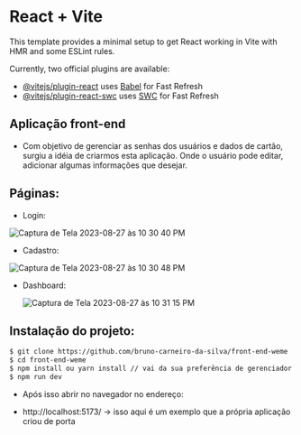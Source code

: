 # React + Vite

This template provides a minimal setup to get React working in Vite with HMR and some ESLint rules.

Currently, two official plugins are available:

- [@vitejs/plugin-react](https://github.com/vitejs/vite-plugin-react/blob/main/packages/plugin-react/README.md) uses [Babel](https://babeljs.io/) for Fast Refresh
- [@vitejs/plugin-react-swc](https://github.com/vitejs/vite-plugin-react-swc) uses [SWC](https://swc.rs/) for Fast Refresh

## Aplicação front-end 

- Com objetivo de gerenciar as senhas dos usuários e dados de cartão, surgiu a idéia de criarmos esta aplicação. Onde o usuário pode editar, adicionar algumas informações que desejar.


## Páginas: 

- Login: 

![Captura de Tela 2023-08-27 às 10 30 40 PM](https://github.com/bruno-carneiro-da-silva/front-end-weme/assets/49591443/12e7b890-8c2c-4930-ae0c-cfb2376f3c3e)

- Cadastro:
  
![Captura de Tela 2023-08-27 às 10 30 48 PM](https://github.com/bruno-carneiro-da-silva/front-end-weme/assets/49591443/9027c3ff-ab48-4bc7-a1f1-16d261424150)

- Dashboard:
  
  ![Captura de Tela 2023-08-27 às 10 31 15 PM](https://github.com/bruno-carneiro-da-silva/front-end-weme/assets/49591443/4ef9ca4c-7f26-430c-993c-6ddecc0758d8)

## Instalação do projeto: 

```bash
$ git clone https://github.com/bruno-carneiro-da-silva/front-end-weme
$ cd front-end-weme
$ npm install ou yarn install // vai da sua preferência de gerenciador de pacotes
$ npm run dev
```
- Após isso abrir no navegador no endereço: 

- http://localhost:5173/ -> isso aqui é um exemplo que a própria aplicação criou de porta 



